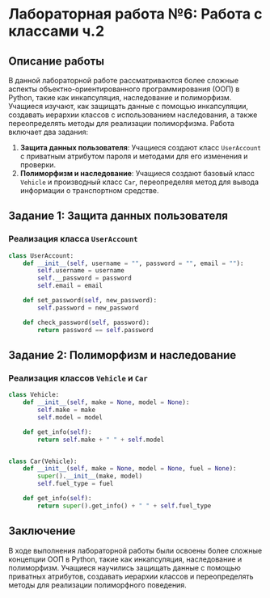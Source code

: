 
# Лабораторная работа №6: Работа с классами ч.2

## Описание работы
В данной лабораторной работе рассматриваются более сложные аспекты объектно-ориентированного программирования (ООП) в Python, такие как инкапсуляция, наследование и полиморфизм. Учащиеся изучают, как защищать данные с помощью инкапсуляции, создавать иерархии классов с использованием наследования, а также переопределять методы для реализации полиморфизма. Работа включает два задания:

1. **Защита данных пользователя**: Учащиеся создают класс `UserAccount` с приватным атрибутом пароля и методами для его изменения и проверки.
2. **Полиморфизм и наследование**: Учащиеся создают базовый класс `Vehicle` и производный класс `Car`, переопределяя метод для вывода информации о транспортном средстве.

## Задание 1: Защита данных пользователя

### Реализация класса `UserAccount`
```python
class UserAccount:
    def __init__(self, username = "", password = "", email = ""):
        self.username = username
        self.__password = password
        self.email = email

    def set_password(self, new_password):
        self.password = new_password

    def check_password(self, password):
        return password == self.password
```

## Задание 2: Полиморфизм и наследование

### Реализация классов `Vehicle` и `Car`
```python
class Vehicle:
    def __init__(self, make = None, model = None):
        self.make = make
        self.model = model

    def get_info(self):
        return self.make + " " + self.model


class Car(Vehicle):
    def __init__(self, make = None, model = None, fuel = None):
        super().__init__(make, model)
        self.fuel_type = fuel

    def get_info(self):
        return super().get_info() + " " + self.fuel_type
```

## Заключение
В ходе выполнения лабораторной работы были освоены более сложные концепции ООП в Python, такие как инкапсуляция, наследование и полиморфизм. Учащиеся научились защищать данные с помощью приватных атрибутов, создавать иерархии классов и переопределять методы для реализации полиморфного поведения.

